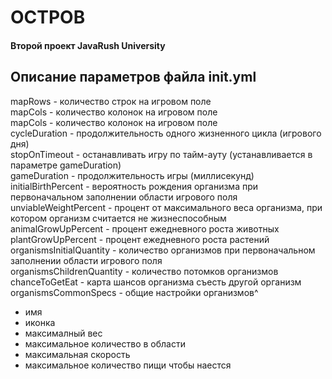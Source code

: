 <h1>ОСТРОВ</h1>
<h4>Второй проект JavaRush University</h4>

<h2>Описание параметров файла init.yml</h2>
mapRows - количество строк на игровом поле<br>
mapCols - количество колонок на игровом поле<br>
mapCols - количество колонок на игровом поле<br>
cycleDuration - продолжительность одного жизненного цикла (игрового дня)<br>
stopOnTimeout - останавливать игру по тайм-ауту (устанавливается в параметре gameDuration)<br>
gameDuration - продолжительность игры (миллисекунд)<br>
initialBirthPercent - вероятность рождения организма при первоначальном заполнении области игрового поля<br>
unviableWeightPercent - процент от максимального веса организма, при котором организм считается не жизнеспособным<br>
animalGrowUpPercent - процент ежедневного роста животных<br>
plantGrowUpPercent - процент ежедневного роста растений<br>
organismsInitialQuantity - количество организмов при первоначальном заполнении области игрового поля<br>
organismsChildrenQuantity - количество потомков организмов<br>
chanceToGetEat - карта шансов организма съесть другой организм<br>
organismsCommonSpecs - общие настройки организмов^
<ul>
<li>имя</li>
<li>иконка</li>
<li>максималный вес</li>
<li>максимальное количество в области</li>
<li>максимальная скорость</li>
<li>максимальное количество пищи чтобы наестся</li>
</ul>